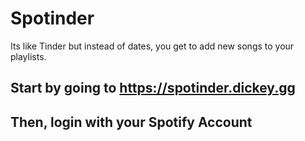 # Spotinder

Its like Tinder but instead of dates, you get to add new songs to your playlists.

## Start by going to https://spotinder.dickey.gg
## Then, login with your Spotify Account
